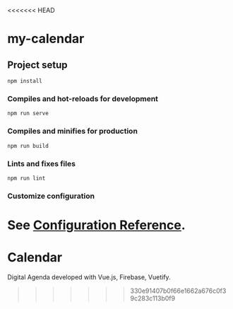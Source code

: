 <<<<<<< HEAD
# my-calendar

## Project setup
```
npm install
```

### Compiles and hot-reloads for development
```
npm run serve
```

### Compiles and minifies for production
```
npm run build
```

### Lints and fixes files
```
npm run lint
```

### Customize configuration
See [Configuration Reference](https://cli.vuejs.org/config/).
=======
# Calendar
Digital Agenda developed with Vue.js, Firebase, Vuetify. 
>>>>>>> 330e91407b0f66e1662a676c0f39c283c113b0f9
